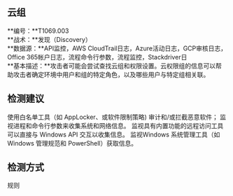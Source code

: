 ## 云组  
**编号：**T1069.003  
**战术：**发现（Discovery）  
**数据源：**API监控，AWS CloudTrail日志，Azure活动日志，GCP审核日志，Office 365帐户日志，流程命令行参数，流程监控，Stackdriver日  
**基本描述：**攻击者可能会尝试查找云组和权限设置。云权限组的信息可以帮助攻击者确定环境中用户和组的特定角色，以及哪些用户与特定组相关联。  
## 检测建议  
使用白名单工具（如 AppLocker、或软件限制策略) 审计和/或拦截恶意软件；
监视进程和命令行参数来收集系统和网络信息。
监视具有内置功能的远程访问工具可以直接与 Windows API 交互以收集信息。
监视Windows 系统管理工具（如 Windows 管理规范和 PowerShell）获取信息。  
## 检测方式  
规则